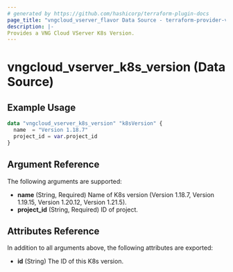 ```yaml
---
# generated by https://github.com/hashicorp/terraform-plugin-docs
page_title: "vngcloud_vserver_flavor Data Source - terraform-provider-vngcloud"
description: |-
Provides a VNG Cloud VServer K8s Version.
---
```


# vngcloud_vserver_k8s_version (Data Source)



## Example Usage

```terraform
data "vngcloud_vserver_k8s_version" "k8sVersion" {
  name  = "Version 1.18.7"
  project_id = var.project_id
}
```

## Argument Reference

The following arguments are supported:

- **name** (String, Required) Name of K8s version (Version 1.18.7, Version 1.19.15, Version 1.20.12, Version 1.21.5).
- **project_id** (String, Required) ID of project.

## Attributes Reference

In addition to all arguments above, the following attributes are exported:

- **id** (String) The ID of this K8s version.


